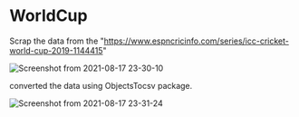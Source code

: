 
# WorldCup
Scrap the data from the "https://www.espncricinfo.com/series/icc-cricket-world-cup-2019-1144415"

![Screenshot from 2021-08-17 23-30-10](https://user-images.githubusercontent.com/55507908/129777220-9d8da6cd-240d-4615-9ffb-3ac065a3fd8f.png)

converted the data using ObjectsTocsv package. 

![Screenshot from 2021-08-17 23-31-24](https://user-images.githubusercontent.com/55507908/129777337-df644eaa-6c31-4794-af18-eaabd3fe852e.png)


